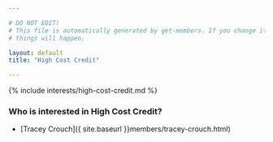 ```yaml
---

# DO NOT EDIT!
# This file is automatically generated by get-members. If you change it, bad
# things will happen.

layout: default
title: "High Cost Credit"

---
```


{% include interests/high-cost-credit.md %}

### Who is interested in High Cost Credit?


* [Tracey Crouch]({ site.baseurl }}members/tracey-crouch.html)
